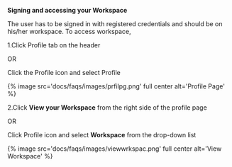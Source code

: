 **Signing and accessing your Workspace**

The user has to be signed in with registered credentials and should be on his/her workspace. 
To access workspace,

1.Click Profile tab on the header

OR

 Click the Profile icon and select Profile
 
 {% image src='docs/faqs/images/prfilpg.png' full center alt='Profile Page' %}
 
2.Click **View your Workspace** from the right side of the profile page

OR

 Click Profile icon and select **Workspace** from the drop-down list
 
 {% image src='docs/faqs/images/viewwrkspac.png' full center alt='View Workspace' %}
